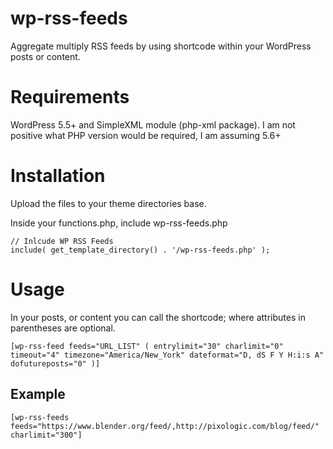 # wp-rss-feeds
Aggregate multiply RSS feeds by using shortcode within your WordPress posts or content. 

# Requirements
WordPress 5.5+ and SimpleXML module (php-xml package). I am not positive what PHP version would be required, I am assuming 5.6+

# Installation
Upload the files to your theme directories base. 

Inside your functions.php, include wp-rss-feeds.php
```
// Inlcude WP RSS Feeds
include( get_template_directory() . '/wp-rss-feeds.php' );
```

# Usage
In your posts, or content you can call the shortcode; where attributes in parentheses are optional. 

```
[wp-rss-feed feeds="URL_LIST" ( entrylimit="30" charlimit="0" timeout="4" timezone="America/New_York" dateformat="D, dS F Y H:i:s A" dofutureposts="0" )]
```

## Example
```
[wp-rss-feeds feeds="https://www.blender.org/feed/,http://pixologic.com/blog/feed/" charlimit="300"]
```
